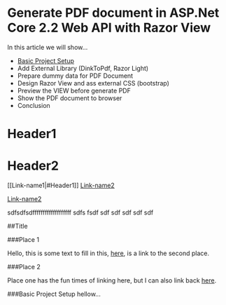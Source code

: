 # Generate PDF document in ASP.Net Core 2.2 Web API with Razor View
In this article we will show...
- [Basic Project Setup](#basic-project-setup)
- Add External Library (DinkToPdf, Razor Light)
- Prepare dummy data for PDF Document
- Design Razor View and ass external CSS (bootstrap)
- Preview the VIEW before generate PDF
- Show the PDF document to browser
- Conclusion

# Header1
# Header2

[[Link-name1|#Header1]]
[Link-name2](#Header2)

[Link-name2](#Header2)

sdfsdfsdfffffffffffffffffff
sdfs
fsdf
sdf
sdf
sdf
sdf
sdf

##Title

###Place 1

Hello, this is some text to fill in this, [here](#place-2), is a link to the second place.

###Place 2

Place one has the fun times of linking here, but I can also link back [here](#place-1).


###Basic Project Setup
hellow...
